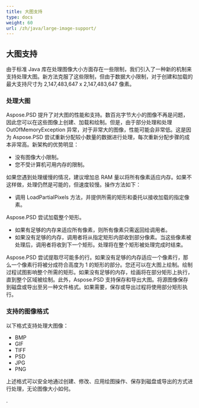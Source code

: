 ```yaml
---
title: 大图支持
type: docs
weight: 60
url: /zh/java/large-image-support/
---
```


## **大图支持**
由于标准 Java 库在处理图像大小方面存在一些限制，我们引入了一种新的机制来支持处理大图。新方法克服了这些限制，但由于数据大小限制，对于创建和加载的最大支持尺寸为 2,147,483,647 x 2,147,483,647 像素。
### **处理大图**
Aspose.PSD 提升了对大图的性能和支持。数百兆字节大小的图像不再是问题，因此您可以在这些图像上创建、加载和绘制。但是，由于部分处理和处理 OutOfMemoryException 异常，对于非常大的图像，性能可能会非常低。这是因为 Aspose.PSD 尝试重新分配较小数量的数据进行处理，每次重新分配步骤的成本非常高。新架构的优势明显：

- 没有图像大小限制。
- 您不受计算机可用内存的限制。

如果您遇到处理缓慢的情况，建议增加总 RAM 量以将所有像素适应内存。如果不这样做，处理仍然是可能的，但速度较慢。操作方法如下：

- 调用 LoadPartialPixels 方法，并提供所需的矩形和委托以接收加载的指定像素。

Aspose.PSD 尝试加载整个矩形。

- 如果有足够的内存来适应所有像素，则所有像素只需返回给调用者。
- 如果没有足够的内存，调用者将从指定矩形内部收到部分像素。当这些像素被处理后，调用者将收到下一个矩形。处理将在整个矩形被处理完成时结束。

Aspose.PSD 尝试提取尽可能多的行。如果没有足够的内存适应一个像素行，那么一个像素行将被分成符合高度为 1 的矩形的部分。您还可以在大图上绘制。绘制过程试图影响整个所需的矩形。如果没有足够的内存，绘画将在部分矩形上执行，直到整个区域被绘制。此外，Aspose.PSD 支持保存和导出大图。将源图像保存到磁盘或导出至另一种文件格式。如果需要，保存或导出过程将使用部分矩形执行。 
### **支持的图像格式**
以下格式支持处理大图像：

- BMP
- GIF
- TIFF
- PSD
- JPG
- PNG

上述格式可以安全地通过创建、修改、应用绘图操作、保存到磁盘或导出的方式进行处理，无论图像大小如何。

. 

